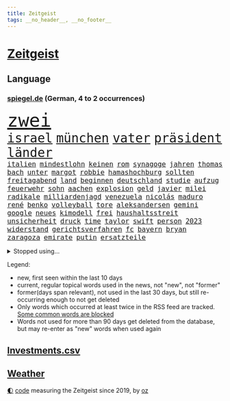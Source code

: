 ```yaml
---
title: Zeitgeist
tags: __no_header__, __no_footer__
---
```


# [Zeitgeist](https://oliz.io/zeitgeist/)

## Language

<h3><a href="https://www.spiegel.de" target="_blank">spiegel.de</a> (German, 4 to 2 occurrences)</h3>
<p style="font-family:monospace">
<span style="font-size:32pt"><a href="news_links.html#zwei" class="current">zwei</a></span>
<br>
<span style="font-size:22pt"><a href="news_links.html#israel" class="current">israel</a></span>
<span style="font-size:22pt"><a href="news_links.html#münchen" class="current">münchen</a></span>
<span style="font-size:22pt"><a href="news_links.html#vater" class="current">vater</a></span>
<span style="font-size:22pt"><a href="news_links.html#präsident" class="current">präsident</a></span>
<span style="font-size:22pt"><a href="news_links.html#länder" class="current">länder</a></span>
<br>
<span style="font-size:12pt"><a href="news_links.html#italien" class="current">italien</a></span>
<span style="font-size:12pt"><a href="news_links.html#mindestlohn" class="new">mindestlohn</a></span>
<span style="font-size:12pt"><a href="news_links.html#keinen" class="current">keinen</a></span>
<span style="font-size:12pt"><a href="news_links.html#rom" class="current">rom</a></span>
<span style="font-size:12pt"><a href="news_links.html#synagoge" class="current">synagoge</a></span>
<span style="font-size:12pt"><a href="news_links.html#jahren" class="current">jahren</a></span>
<span style="font-size:12pt"><a href="news_links.html#thomas" class="current">thomas</a></span>
<span style="font-size:12pt"><a href="news_links.html#bach" class="current">bach</a></span>
<span style="font-size:12pt"><a href="news_links.html#unter" class="current">unter</a></span>
<span style="font-size:12pt"><a href="news_links.html#margot" class="current">margot</a></span>
<span style="font-size:12pt"><a href="news_links.html#robbie" class="current">robbie</a></span>
<span style="font-size:12pt"><a href="news_links.html#hamashochburg" class="new">hamashochburg</a></span>
<span style="font-size:12pt"><a href="news_links.html#sollten" class="current">sollten</a></span>
<span style="font-size:12pt"><a href="news_links.html#freitagabend" class="current">freitagabend</a></span>
<span style="font-size:12pt"><a href="news_links.html#land" class="current">land</a></span>
<span style="font-size:12pt"><a href="news_links.html#beginnen" class="current">beginnen</a></span>
<span style="font-size:12pt"><a href="news_links.html#deutschland" class="current">deutschland</a></span>
<span style="font-size:12pt"><a href="news_links.html#studie" class="current">studie</a></span>
<span style="font-size:12pt"><a href="news_links.html#aufzug" class="new">aufzug</a></span>
<span style="font-size:12pt"><a href="news_links.html#feuerwehr" class="current">feuerwehr</a></span>
<span style="font-size:12pt"><a href="news_links.html#sohn" class="current">sohn</a></span>
<span style="font-size:12pt"><a href="news_links.html#aachen" class="new">aachen</a></span>
<span style="font-size:12pt"><a href="news_links.html#explosion" class="current">explosion</a></span>
<span style="font-size:12pt"><a href="news_links.html#geld" class="current">geld</a></span>
<span style="font-size:12pt"><a href="news_links.html#javier" class="current">javier</a></span>
<span style="font-size:12pt"><a href="news_links.html#milei" class="current">milei</a></span>
<span style="font-size:12pt"><a href="news_links.html#radikale" class="current">radikale</a></span>
<span style="font-size:12pt"><a href="news_links.html#milliardenjagd" class="new">milliardenjagd</a></span>
<span style="font-size:12pt"><a href="news_links.html#venezuela" class="current">venezuela</a></span>
<span style="font-size:12pt"><a href="news_links.html#nicolás" class="new">nicolás</a></span>
<span style="font-size:12pt"><a href="news_links.html#maduro" class="new">maduro</a></span>
<span style="font-size:12pt"><a href="news_links.html#rené" class="current">rené</a></span>
<span style="font-size:12pt"><a href="news_links.html#benko" class="current">benko</a></span>
<span style="font-size:12pt"><a href="news_links.html#volleyball" class="current">volleyball</a></span>
<span style="font-size:12pt"><a href="news_links.html#tore" class="current">tore</a></span>
<span style="font-size:12pt"><a href="news_links.html#aleksandersen" class="new">aleksandersen</a></span>
<span style="font-size:12pt"><a href="news_links.html#gemini" class="new">gemini</a></span>
<span style="font-size:12pt"><a href="news_links.html#google" class="current">google</a></span>
<span style="font-size:12pt"><a href="news_links.html#neues" class="current">neues</a></span>
<span style="font-size:12pt"><a href="news_links.html#kimodell" class="new">kimodell</a></span>
<span style="font-size:12pt"><a href="news_links.html#frei" class="current">frei</a></span>
<span style="font-size:12pt"><a href="news_links.html#haushaltsstreit" class="current">haushaltsstreit</a></span>
<span style="font-size:12pt"><a href="news_links.html#unsicherheit" class="current">unsicherheit</a></span>
<span style="font-size:12pt"><a href="news_links.html#druck" class="current">druck</a></span>
<span style="font-size:12pt"><a href="news_links.html#time" class="current">time</a></span>
<span style="font-size:12pt"><a href="news_links.html#taylor" class="current">taylor</a></span>
<span style="font-size:12pt"><a href="news_links.html#swift" class="current">swift</a></span>
<span style="font-size:12pt"><a href="news_links.html#person" class="current">person</a></span>
<span style="font-size:12pt"><a href="news_links.html#2023" class="current">2023</a></span>
<span style="font-size:12pt"><a href="news_links.html#widerstand" class="current">widerstand</a></span>
<span style="font-size:12pt"><a href="news_links.html#gerichtsverfahren" class="current">gerichtsverfahren</a></span>
<span style="font-size:12pt"><a href="news_links.html#fc" class="current">fc</a></span>
<span style="font-size:12pt"><a href="news_links.html#bayern" class="current">bayern</a></span>
<span style="font-size:12pt"><a href="news_links.html#bryan" class="new">bryan</a></span>
<span style="font-size:12pt"><a href="news_links.html#zaragoza" class="new">zaragoza</a></span>
<span style="font-size:12pt"><a href="news_links.html#emirate" class="new">emirate</a></span>
<span style="font-size:12pt"><a href="news_links.html#putin" class="current">putin</a></span>
<span style="font-size:12pt"><a href="news_links.html#ersatzteile" class="new">ersatzteile</a></span>
</p>
<details>
<summary>Stopped using...</summary>
<p class="former" style="font-size:12pt">
chelsea(1141) klare(1141) magdeburg(1141) wolfsburg(1141) anwohner(1140) aufgefordert(1140) flugzeuge(1140) stars(1140) asche(1139) philippinen(1139) ruhe(1139) seitdem(1139) arm(1138) erfolge(1138) geliefert(1138) menge(1138) wünschen(1138) kündigen(1137) müssten(1137) präsidentschaftswahl(1137) ursula(1137) österreichischen(1137) diktator(1136) führerschein(1136) nachwuchs(1136) rest(1136) riss(1136) suspendiert(1136) depressionen(1135) halle(1135) höher(1135) nahmen(1135) schatten(1135) schildert(1135) ankündigung(1134) ard(1134) erscheinen(1134) passen(1134) passieren(1134) tests(1134) 400(1133) afrika(1133) belarus(1133) positiv(1133) punkt(1133) regen(1133) schrieb(1133) strengere(1133) gegenseitig(1132) runde(1132) ermitteln(1131) geschichten(1131) leyen(1131) meinem(1131) messi(1131) nutzte(1131) trauer(1131) tödliche(1131) belasten(1130) lobt(1130) spott(1130) tweet(1130) täglich(1130) verheerenden(1130) warf(1130) 24(1129) fielen(1129) finanziell(1129) hubschrauber(1129) jagd(1129) langfristig(1129) siegte(1129) verspielt(1129) mitteln(1128) reden(1128) umsatz(1128) verabschiedet(1127) 10(1126) enthüllt(1126) erkenntnisse(1126) zugelassen(1126) missbrauch(1125) vorstellen(1125) crash(1124) wohnhaus(1124) geflogen(1123) verbände(1123) volksrepublik(1123) wien(1123) produzieren(1121) schwierige(1121) gering(1120) geschäftsführer(1120) patient(1120) rassistischen(1120) stärke(1120) voraussetzungen(1120) 600(1119) claudia(1119) distanziert(1118) hotels(1118) überschwemmungen(1117) heftiger(1114) spenden(1113) vorgelegt(1113) bäume(1109) frisch(1109) griechischen(1109) schrecken(1108) hängen(1107) vorgänger(1106) schneider(1105) abstieg(1104) profis(1103) karten(1102) abhängig(1097) bewegt(1096) provoziert(1095) app(1094) günther(1091) smartphones(1091) nächstes(1086) erhebliche(1085) entspannt(1081) blinken(1076) flog(1076) offener(1076) marine(1073) konfrontation(1024) josef(993) wolken(992) enthalten(946) akzeptieren(899) norwegische(859) zugestimmt(851) beeinträchtigt(833) russischem(828) exil(819) nachspielzeit(818) moderner(812) energiepreise(810) stehlen(809) machtübernahme(808) liebsten(807) zeitungsbericht(804) fehlender(792) spiegelkorrespondent(789) abhängigkeit(779) versetzt(779) kunstwerke(770) erleben(763) beider(759) unbekannter(752) magazin(751) benutzt(750) geheimdienste(749) 74(746) betrüger(745) roth(742) beliebt(738) gestört(738) meta(721) gesteckt(720) stephen(719) beschossen(714) zufall(713) emotional(710) rasch(704) verteuert(703) möchten(701) ruhrgebiet(698) buschmann(695) waffenlieferungen(688) verpflichtung(687) klara(685) krim(684) wolf(684) menschenrechtler(683) zusammenhalt(681) untergang(680) match(677) euch(668) fehlverhalten(651) einheiten(646) unwetter(645) verspätungen(633) abgeschafft(632) stammen(629) vorab(624) sanktioniert(614) hochschule(611) eindrücke(608) flüchten(604) besetzten(596) organisierte(596) spart(596) herrschte(593) ansturm(589) humor(588) spannung(587) weitermachen(585) ufer(574) heiß(571) schlamm(561) umstände(561) unterliegt(559) verärgert(559) würdigt(558) falscher(554) harter(551) exuspräsident(548) luisa(546) 8(545) kenia(539) kaffee(529) yorks(527) verhaftung(526) youtube(525) misshandelt(519) feuert(518) baum(515) nahrung(515) republikanern(509) erobern(507) 16jähriger(505) jemals(505) krebserkrankung(505) sehe(504) berlinneukölln(500) anruf(499) entschuldigen(497) folgten(488) angespannt(483) antony(482) träume(482) chinesen(480) neubauer(479) aufbau(474) offizielle(474) regensburg(469) pleiten(465) auszusetzen(463) importiert(463) wunderbar(461) entkommen(459) okay(459) heikle(458) atomkraftwerk(447) richtete(445) schmuck(442) dunkle(433) kriminalität(429) abzug(418) laufende(418) hessischen(416) symbole(411) lionel(410) staatsmedien(410) klimaaktivistin(409) urteilt(404) ratten(397) abbruch(394) desinformation(389) passagieren(389) absolviert(388) gegessen(388) autorinnen(383) prangert(380) überzeugte(380) heinrich(378) beworfen(377) general(377) spielzeug(377) psychisch(376) milliardenverlust(371) unerlaubt(369) einstige(367) geheim(365) inhalten(365) 500000(362) kampfjets(360) wiederholen(354) technologien(350) text(350) durcheinander(349) verlorenen(348) jong(346) kritikern(346) pence(346) un(346) segeln(345) gelsenkirchen(342) gekündigt(340) verarbeiten(339) trauern(338) naturschützer(337) unmöglich(337) beheben(334) belgier(334) exportieren(330) tourismus(329) beliebter(328) gegründet(327) zehnte(326) mittelpunkt(325) regenfälle(325) csupolitiker(324) kulturstaatsministerin(324) pokal(322) unicef(321) besonderer(319) rüstet(317) bußgeld(313) hilfsorganisation(312) sachsens(309) c(305) plätzen(303) fortan(298) inseln(297) erhalt(294) nähert(294) verbrennt(293) bauministerin(288) geywitz(288) sätze(288) freiwillige(287) heran(286) juristischen(286) schweres(286) filmen(285) schleswigholsteins(284) zögern(282) dfbpokal(278) zaun(277) verschwundenen(276) zuckerberg(276) politikwissenschaftler(274) usmedien(273) anpassen(272) nordirland(272) niger(269) uhren(269) amtskollege(268) befreiungsschlag(266) grafiken(266) merklich(266) spiegelcartoonisten(266) potenzial(265) außergewöhnlich(264) kaufte(264) mund(263) unterbrechung(263) aktualisiert(262) kaiser(262) leichtathletik(261) schwangerschaftsabbrüche(261) etappensieg(260) duisburg(259) profifußballer(257) reichelt(256) rezension(256) kreativ(255) wänden(255) aldi(253) konzernen(253) zurückgeben(253) #metoo(249) fakten(249) verstand(249) wirtschaftsleistung(249) zwist(249) bildschirm(248) ertrunken(248) milliardenschwere(248) räuber(247) rügen(247) aktie(245) protestaktion(244) gegenwind(241) segeljacht(240) dringen(239) krachte(238) bestreiten(236) schauspielers(235) wüst(235) hakenkreuze(231) schleuser(231) kader(230) li(230) bewährung(229) konkurrent(229) kommandeur(228) gefangen(227) pool(225) boomt(221) unseres(221) 1974(220) brown(220) technischer(220) 13jährige(219) adhs(219) breite(219) halbiert(219) reuß(219) alexandria(218) bundestrainerin(215) fußballbund(215) amtsinhaber(214) wette(214) alarmbereitschaft(213) hinterließ(213) heimatstadt(212) bangt(211) existiert(210) durften(209) genutzte(209) matt(209) urlauber(209) chaotisch(207) überlegungen(206) alltags(205) ermutigt(205) exkanzler(204) christen(203) grundlage(203) gekappt(200) edeka(199) problematisch(195) heizungsgesetz(194) dreifach(193) mantel(193) starlink(193) gästen(192) 26jährige(191) tegernsee(191) angemessene(190) organisiert(190) südkoreas(189) kretschmer(188) accessoire(186) gelernt(186) pérez(184) sergio(184) gewannen(182) institute(182) drogenhandel(180) fertig(180) gesellschaftlichen(180) schiefgehen(180) eingeliefert(179) überflutete(179) angelegt(178) email(177) blamiert(176) schockiert(176) strache(176) wutrede(176) blicke(174) brutalen(174) gewahrsam(174) entgehen(173) bestritten(172) friedhof(171) menschlicher(171) zoff(171) amazongründer(170) ausrichten(170) bitter(170) unterschiedliche(170) 11000(169) pakt(169) co₂emissionen(168) treffe(168) website(168) fürth(167) greuther(167) abgenommen(166) flugbetrieb(166) geopfert(166) ford(164) morgens(164) verurteilen(164) kurzer(163) unterschätzen(163) geheimdiensten(162) interessenten(162) widerstands(162) lok(161) babyboomer(160) amerikanern(159) strafzettel(159) ausgeht(158) defensive(158) spahn(158) verzweifelte(155) auswärtigen(154) falschaussage(154) makkabi(153) stock(153) versammlung(153) einzigen(152) nachkommen(152) unbemerkt(152) plakate(150) fotovoltaik(148) gespült(148) metachef(148) gündoğan(147) i̇lkay(147) malibu(147) argentinische(146) toskana(146) begründete(145) geschäfts(145) rampenlicht(145) schnappt(145) unwettern(144) wehen(144) jemanden(143) preiserhöhung(143) vereinfachen(143) energieverbrauch(142) kanadischem(141) sexismus(141) anfragen(140) krönt(140) anrichten(137) effizienter(137) rekordmann(137) schwimmer(136) havarierten(135) pass(135) vorzeitigen(135) rewe(133) autoherstellern(132) analysieren(130) aufzunehmen(130) selbstbewusst(129) zwangsarbeit(129) krankenwagen(128) kylie(128) reserven(128) schlimmer(128) travis(128) xiii(128) afdpolitiker(127) beigesetzt(126) clans(126) irritierte(126) unterbunden(125) dfbfußballerinnen(124) flüchtlingslager(124) marokko(124) dumme(123) georgia(123) postbank(123) 1972(122) wegbegleiter(122) norddeutschland(121) sturmtief(121) politikerinnen(120) potenzieller(119) siebenmal(119) ausgehandelt(118) froh(118) metropole(118) sainz(118) surfen(118) terroranschläge(118) unzählige(118) öffentliches(118) dagestan(117) flächen(117) iphone(117) zeitgleich(116) brutaler(115) mietpreise(115) 72jährige(114) angabe(114) britney(114) fahrzeugen(114) iw(114) moderieren(114) spears(114) kürzung(113) spontan(113) gewählte(112) masche(112) pennsylvania(112) reichsbürgergruppe(112) unterschiedlicher(112) standorten(111) festspielen(110) geheimer(110) sinnlos(110) exxon(109) gezündet(108) geleistet(107) instagrampost(107) profitabel(107) unterhalt(107) kittel(106) beck(105) techunternehmen(105) strafbefehl(104) europaweit(103) ölpreise(103) salzburger(102) trainers(102) visa(102) arizona(101) kollidieren(101) schmerzhaften(101) ablesen(100) handschlag(100) pablo(100) abgeschnitten(99) einsam(99) kohleausstieg(99) komplizierte(99) reserve(99) gefährliches(98) entwicklungshilfe(97) geplatzte(97) hotspots(97) putschisten(97) toren(97) usfernsehen(97) verendet(97) wandte(97) langeweile(96) gebürtige(95) kanarische(95) wolff(95) überstunden(95) zensiert(94) digitalen(93) hartes(93) uber(93) alexa(92) aufwendigen(92) fastfoodkette(92) innere(92) versicherungen(92) einflussreichsten(91) entsorgen(91) francis(91) geister(91) interessant(91) spaziergang(91) franken(90) kimberly(90) konjunkturflaute(90) tagesthemen(90) dribblings(89) heftigem(89) rinder(89) cte(88) durchbrochen(88) eurozone(88) exminister(88) gehirnkrankheit(88) weimarer(88) baku(87) dorn(87) matsch(87) sperre(87) buschbrände(86) drogenboss(86) geheimdienstchef(86) geschäftsleute(86) ticketpreise(86) überqueren(86) 43jähriger(85) beherbergt(85) clooney(85) dienstwaffe(85) friedensformel(85) gestiegenen(85) michigan(85) mitverschwörer(85) ärgert(85) bankmanfried(84) gegentor(84) hall(84) nordisk(84) novo(84) ruhmeshalle(84) eckart(83) hirschhausen(83) nordkoreas(83) platzverweise(83) radman(83) allgäuer(82) autokratie(82) bezweifeln(82) makeup(82) schulpflicht(82) unterhält(82) verbrannten(82) cduvize(81) gegriffen(81) obdachlosen(81) ötzi(81) angesehen(80) flüchtete(80) flüsse(80) fußgänger(80) kontrollverlust(80) kräften(80) milliardäre(80) schwänzen(80) abschießen(79) drahtzieher(79) fight(79) footballprofi(79) gecko(79) plage(79) rekordtief(79) traumatisierten(79) zusammengebrochen(79) bootsfahrt(78) erkaufen(78) minderjährigen(78) nachsehen(78) oppositionschef(78) ansage(77) exverfassungsschutzchef(77) klimabewegung(77) sicherheitsorgane(77) angehören(76) friedlichen(76) gerhart(76) motors(76) notfalls(76) verübt(76) crazy(75) generalmajor(75) neuauflage(75) nägel(75) sonnenschein(75) sozialleistungsbetrug(75) bestaunen(74) herauszuholen(74) jusos(74) kryptostar(74) schöne(74) uswahl(74) einstecken(73) haftantritt(73) litt(73) me(73) pannenflieger(73) thiel(73) wanken(73) einflussreiche(72) enthielt(72) isolierte(72) nina(72) schockierte(72) abhalten(71) bayernspieler(71) errungen(71) kollabierte(71) wohnungsnot(71) übergriffig(71) 1978(70) accounts(70) achtzigerjahren(70) dunkel(70) existieren(70) gesendet(70) saisonpleite(70) sperrte(70) usbotschaft(70) entgeht(69) fangen(69) funde(69) guido(69) hassbotschaften(69) politikwissenschaftlerin(69) versorgungslage(69) beantworten(68) brot(68) heilbronn(68) küchenmesser(68) schlechtesten(68) selbstüberschätzung(68) senkung(68) slowakische(68) stacheldraht(68) wurm(68) 2001(67) buschfeuer(67) erkenne(67) landtagsabgeordnete(67) literaturbetrieb(67) malta(67) neffen(67) selbstbild(67) suv(67) weltbesten(67) lateinamerikas(66) tempolimit(66) armenien(65) aserbaidschan(65) bergkarabach(65) deutschlandtempo(65) komplettes(65) too(65) atomwaffentests(64) ausreden(64) chiemgau(64) echo(64) glänzt(64) sofortigen(64) baustopp(63) erschlagen(63) holocaustüberlebende(63) nevada(63) sammer(63) transfercoup(63) wochenarbeitszeit(63) ausländischem(62) bundesligaprofi(62) burning(62) glasfaser(62) heimspiel(62) hässliches(62) herkunftsländer(61) kluge(61) mehren(61) oleksandr(61) schwergewichtsweltmeister(61) zelte(61) abspaltung(60) doppelmoral(60) israelitischen(60) kultusgemeinde(60) kzgedenkstätte(60) kzgedenkstätten(60) lebende(60) strauß(60) 1994(59) demoliert(59) luftschläge(59) millionenmarke(59) polizeiauto(59) polyamore(59) scheiben(59) atomschlag(58) fehlte(58) manchem(58) nachrichtensender(58) 56jährigen(57) ehesten(57) glänzte(57) sportlich(57) verbrachte(57) 9/11(56) abtreibungen(56) berüchtigte(56) halloween(56) lünen(56) nordspanien(56) abgeschreckt(55) amateure(55) kolonialgebiet(55) schiebt(55) schotten(55) tansania(55) bay(54) deutschostafrika(54) kolonialzeit(54) kolonie(54) kreationen(54) milliardärin(54) montpellier(54) nazivergleich(54) steuererklärung(54) studentinnen(54) süßigkeiten(54) umsetzt(54) erzrivale(53) geiselnehmer(53) hessenwahl(53) kommissionspräsidentin(53) malers(53) saniert(53) unogeneralversammlung(53) zerstörerische(53) ei(52) gesundheitsministerium(52) roll(52) transporter(52) wehrte(52) übertriebene(52) aufzuklären(51) einstand(51) richtern(51) römische(51) unfaire(51) weinen(51) gerald(50) organisatoren(50) saisonniederlage(50) solidaritätsbekundungen(50) aaron(49) archäologische(49) freitagnachmittag(49) hafencity(49) krimineller(49) letztem(49) lobes(49) steuerung(49) streitthema(49) verschickt(49) bundesvorstand(48) gegebenenfalls(48) gesünder(48) hitzigen(48) import(48) mamas(48) music(48) regierungschefs(48) rekordzahl(48) schockt(48) ultrarechten(48) antiterroroperation(47) auftritten(47) chevron(47) erkältung(47) gestiegener(47) kurzfilm(47) rettig(47) verdrängt(47) armenischen(46) daneben(46) helge(46) kemmerich(46) stellantis(46) 74jährige(45) alaskas(45) glaubwürdigkeit(45) neuanfang(45) tatverdächtiger(45) weltweites(45) ägyptens(45) ocasiocortez(44) zuzug(44) bedauern(43) ottawa(43) qualifizieren(43) bayernafd(42) garage(42) laufsteg(42) raumstation(42) regimes(42) sechsjähriger(42) unbarmherzigen(42) zusammenstöße(42) ablehnung(41) himmelsspektakel(41) paraderolle(41) abholung(40) besprüht(40) entkommt(40) gefahndet(40) mccartney(40) raketeneinschlag(40) zugesagt(40) zynisch(40) bevorstehen(39) gehindert(39) hinterkopf(39) jessy(39) männerfreundschaft(39) unovollversammlung(39) usbörsenaufsicht(39) wellmer(39) woman(39) abgemeldet(38) geschaffen(38) knaus(38) olympiaqualifikation(38) schätze(38) spdinnenministerin(38) 22jährige(37) arnold(37) deutschlandpakt(37) führerscheinregeln(37) handball(37) vandalismus(37) 2004(36) a81(36) csulandesgruppenchef(36) demontiert(36) dobrindt(36) fatale(36) großoffensive(36) jugendklub(36) kelce(36) unterboten(36) ewig(35) irreführende(35) irreguläre(35) neuerungen(35) nichtstun(35) strafprozess(35) westeuropa(35) geschleudert(34) immobilienkauf(34) intern(34) kryptoguru(34) rennstall(34) tatorts(34) betrugsprozess(33) einsätzen(33) fico(33) fünfzigerjahre(33) umzugehen(33) asylsuchenden(32) exsoldat(32) saarbrücken(32) schnellste(32) sonntagsfrage(32) verwendens(32) werft(32) echter(31) festlegen(31) fähigkeiten(31) geflutet(31) geschworenen(31) meldeten(31) sechsjährigen(31) wirkten(31) abschottung(30) fiktiven(30) gerast(30) portugiesische(30) schuster(30) sprengen(30) willkommen(30) wu(30) asylkurs(29) bangladesch(29) emotionaler(29) hilflos(29) predator(29) ratschläge(29) rock(29) schlussphase(29) solarindustrie(29) angeschlagen(28) augstein(28) evo(28) rudolf(28) spiegelgründer(28) akademie(27) propalästinensische(27) roma(27) sinti(27) taschenmesser(27) usangaben(27) versuchtem(27) zank(27) files(26) kigenerierte(26) ticketbuchung(26) 37jähriger(25) 66(25) endlosen(25) exbildchefredakteur(25) financial(25) fühlten(25) fünfprozenthürde(25) rechtfertigung(25) sympathien(25) verreisen(25) augsburger(24) enttäuschte(24) erkenntnissen(24) rekordwert(24) schafe(24) vorgesorgt(24) yoni(24) children(23) erhob(23) erlebnisse(23) flag(23) freue(23) gal(23) jenner(23) propalästinademos(23) save(23) arbeitsstunden(22) bundesumweltministerin(22) grundsteuer(22) israelisches(22) umfassenden(22) eugipfel(21) familienmitglied(21) hamasangreifer(21) louk(21) mutprobe(21) nachbar(21) neuntklässler(21) oswald(21) raketenangriffe(21) reiselust(21) schranke(21) shani(21) sicherheitsgründen(21) siebte(21) transplantation(21) friert(20) kanaren(20) schwarzarbeit(20) sophia(20) unfähigkeit(20) angegriffene(19) mazraoui(19) morgengrauen(19) noussair(19) passantin(19) prosor(19) wagt(19) abschneiden(18) besitzerin(18) bo(18) bundesligapartie(18) ex(18) integrationsbeauftragte(18) koalitionsvertrag(18) kult(18) küssen(18) länderchefs(18) moralische(18) natürliches(18) neuköllner(18) precht(18) sturmflut(18) zurückkehrte(18) gehofft(17) reutersjournalist(17) terrorwarnstufe(17) videospielen(17) zuschauern(17) emirat(16) fdpminister(16) nordwesten(16) votierten(16) angreifern(15) dortmunds(15) eure(15) fortlaufend(15) fähig(15) gekippt(15) generalstaatsanwaltschaft(15) geschockt(15) katastrophale(15) niedrigsten(15) sexy(15) verschleppung(15) visualisierungen(15) abo(14) arye(14) biber(14) bombendrohungen(14) generalstaatsanwältin(14) jomkippurkrieg(14) nahrungsmittel(14) premiumabo(14) schürt(14) shalicar(14) sofia(14) strafmaßnahmen(14) tabelle(14) werbespots(14) wild(14) appellierte(13) attraktiver(13) autobiografie(13) drittem(13) enthält(13) escobar(13) hamaschef(13) ingo(13) klingen(13) marc(13) notbremsung(13) schwört(13) terminplanung(13) zeitumstellung(13) erholungsurlaub(12) klug(12) ostseesturmflut(12) positioniert(12) resultierenden(12) bekanntester(11) bruchsal(11) inspiration(11) luftangriff(11) schockzustand(11) verkleiden(11)
</p>
</details>
<p>Legend:
<ul>
<li><span class="new">new</span>, first seen within the last 10 days</li>
<li><span class="current">current</span>, regular topical words used in the news, not "new", not "former"</li>
<li><span class="former">former(days span relevant)</span>, not used in the last 30 days, but still re-occurring enough to not get deleted</li>
<li>Only words which occurred at least twice in the RSS feed are tracked. <a href="language/filters.py">Some common words are blocked</a></li>
<li>Words not used for more than 90 days get deleted from the database, but may re-enter as "new" words when used again</li>
</ul>
</p>

## [Investments](investments.html)[.csv](investments.csv)

## [Weather](weather.html)

<footer>
<a href="javascript:toggleTheme()" class="nav">🌓</a>
<a href="https://github.com/ooz/zeitgeist">code</a> measuring the Zeitgeist since 2019, by <a href="https://oliz.io">oz</a>
</footer>
